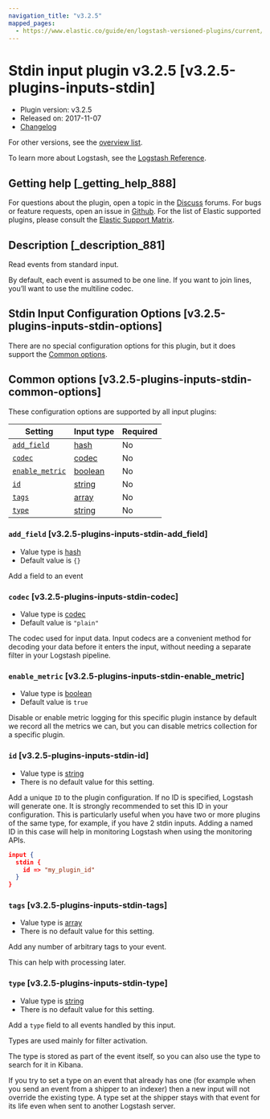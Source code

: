 ```yaml
---
navigation_title: "v3.2.5"
mapped_pages:
  - https://www.elastic.co/guide/en/logstash-versioned-plugins/current/v3.2.5-plugins-inputs-stdin.html
---
```


# Stdin input plugin v3.2.5 [v3.2.5-plugins-inputs-stdin]


* Plugin version: v3.2.5
* Released on: 2017-11-07
* [Changelog](https://github.com/logstash-plugins/logstash-input-stdin/blob/v3.2.5/CHANGELOG.md)

For other versions, see the [overview list](input-stdin-index.md).

To learn more about Logstash, see the [Logstash Reference](logstash://reference/index.md).

## Getting help [_getting_help_888]

For questions about the plugin, open a topic in the [Discuss](http://discuss.elastic.co) forums. For bugs or feature requests, open an issue in [Github](https://github.com/logstash-plugins/logstash-input-stdin). For the list of Elastic supported plugins, please consult the [Elastic Support Matrix](https://www.elastic.co/support/matrix#matrix_logstash_plugins).


## Description [_description_881]

Read events from standard input.

By default, each event is assumed to be one line. If you want to join lines, you’ll want to use the multiline codec.


## Stdin Input Configuration Options [v3.2.5-plugins-inputs-stdin-options]

There are no special configuration options for this plugin, but it does support the [Common options](v3-2-5-plugins-inputs-stdin.md#v3.2.5-plugins-inputs-stdin-common-options).


## Common options [v3.2.5-plugins-inputs-stdin-common-options]

These configuration options are supported by all input plugins:

| Setting | Input type | Required |
| --- | --- | --- |
| [`add_field`](v3-2-5-plugins-inputs-stdin.md#v3.2.5-plugins-inputs-stdin-add_field) | [hash](logstash://reference/configuration-file-structure.md#hash) | No |
| [`codec`](v3-2-5-plugins-inputs-stdin.md#v3.2.5-plugins-inputs-stdin-codec) | [codec](logstash://reference/configuration-file-structure.md#codec) | No |
| [`enable_metric`](v3-2-5-plugins-inputs-stdin.md#v3.2.5-plugins-inputs-stdin-enable_metric) | [boolean](logstash://reference/configuration-file-structure.md#boolean) | No |
| [`id`](v3-2-5-plugins-inputs-stdin.md#v3.2.5-plugins-inputs-stdin-id) | [string](logstash://reference/configuration-file-structure.md#string) | No |
| [`tags`](v3-2-5-plugins-inputs-stdin.md#v3.2.5-plugins-inputs-stdin-tags) | [array](logstash://reference/configuration-file-structure.md#array) | No |
| [`type`](v3-2-5-plugins-inputs-stdin.md#v3.2.5-plugins-inputs-stdin-type) | [string](logstash://reference/configuration-file-structure.md#string) | No |

### `add_field` [v3.2.5-plugins-inputs-stdin-add_field]

* Value type is [hash](logstash://reference/configuration-file-structure.md#hash)
* Default value is `{}`

Add a field to an event


### `codec` [v3.2.5-plugins-inputs-stdin-codec]

* Value type is [codec](logstash://reference/configuration-file-structure.md#codec)
* Default value is `"plain"`

The codec used for input data. Input codecs are a convenient method for decoding your data before it enters the input, without needing a separate filter in your Logstash pipeline.


### `enable_metric` [v3.2.5-plugins-inputs-stdin-enable_metric]

* Value type is [boolean](logstash://reference/configuration-file-structure.md#boolean)
* Default value is `true`

Disable or enable metric logging for this specific plugin instance by default we record all the metrics we can, but you can disable metrics collection for a specific plugin.


### `id` [v3.2.5-plugins-inputs-stdin-id]

* Value type is [string](logstash://reference/configuration-file-structure.md#string)
* There is no default value for this setting.

Add a unique `ID` to the plugin configuration. If no ID is specified, Logstash will generate one. It is strongly recommended to set this ID in your configuration. This is particularly useful when you have two or more plugins of the same type, for example, if you have 2 stdin inputs. Adding a named ID in this case will help in monitoring Logstash when using the monitoring APIs.

```json
input {
  stdin {
    id => "my_plugin_id"
  }
}
```


### `tags` [v3.2.5-plugins-inputs-stdin-tags]

* Value type is [array](logstash://reference/configuration-file-structure.md#array)
* There is no default value for this setting.

Add any number of arbitrary tags to your event.

This can help with processing later.


### `type` [v3.2.5-plugins-inputs-stdin-type]

* Value type is [string](logstash://reference/configuration-file-structure.md#string)
* There is no default value for this setting.

Add a `type` field to all events handled by this input.

Types are used mainly for filter activation.

The type is stored as part of the event itself, so you can also use the type to search for it in Kibana.

If you try to set a type on an event that already has one (for example when you send an event from a shipper to an indexer) then a new input will not override the existing type. A type set at the shipper stays with that event for its life even when sent to another Logstash server.



